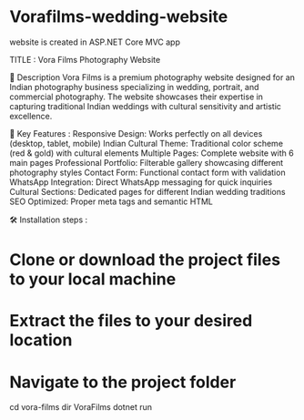 # Vorafilms-wedding-website
website is created in ASP.NET Core MVC app

TITLE : Vora Films Photography Website

📖 Description
Vora Films is a premium photography website designed for an Indian photography business specializing in wedding, portrait, and commercial photography. The website showcases their expertise in capturing traditional Indian weddings with cultural sensitivity and artistic excellence.

🌟 Key Features :
Responsive Design: Works perfectly on all devices (desktop, tablet, mobile)
Indian Cultural Theme: Traditional color scheme (red & gold) with cultural elements
Multiple Pages: Complete website with 6 main pages
Professional Portfolio: Filterable gallery showcasing different photography styles
Contact Form: Functional contact form with validation
WhatsApp Integration: Direct WhatsApp messaging for quick inquiries
Cultural Sections: Dedicated pages for different Indian wedding traditions
SEO Optimized: Proper meta tags and semantic HTML

🛠️ Installation steps :

# Clone or download the project files to your local machine
# Extract the files to your desired location
# Navigate to the project folder
cd vora-films
dir VoraFilms
dotnet run
<!-- # Open index.html in your web browser
# Method 1: Double-click index.html
# Method 2: Right-click > Open with > Your browser
# Method 3: Drag index.html to your browser window -->
